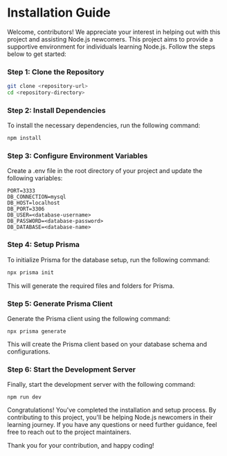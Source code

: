# Installation Guide

Welcome, contributors! We appreciate your interest in helping out with this project and assisting Node.js newcomers. This project aims to provide a supportive environment for individuals learning Node.js. Follow the steps below to get started:

### Step 1: Clone the Repository

```bash
git clone <repository-url>
cd <repository-directory>
```

### Step 2: Install Dependencies
To install the necessary dependencies, run the following command:

```bash
npm install
```

### Step 3: Configure Environment Variables
Create a .env file in the root directory of your project and update the following variables:

```
PORT=3333
DB_CONNECTION=mysql
DB_HOST=localhost
DB_PORT=3306
DB_USER=<database-username>
DB_PASSWORD=<database-password>
DB_DATABASE=<database-name>
```

### Step 4: Setup Prisma
To initialize Prisma for the database setup, run the following command:

```bash
npx prisma init
```

This will generate the required files and folders for Prisma.

### Step 5: Generate Prisma Client
Generate the Prisma client using the following command:

```
npx prisma generate
```

This will create the Prisma client based on your database schema and configurations.

### Step 6: Start the Development Server
Finally, start the development server with the following command:

```
npm run dev
```

Congratulations! You've completed the installation and setup process. By contributing to this project, you'll be helping Node.js newcomers in their learning journey. If you have any questions or need further guidance, feel free to reach out to the project maintainers.

Thank you for your contribution, and happy coding!
